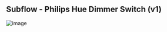 ## Subflow - Philips Hue Dimmer Switch (v1)
![image](https://user-images.githubusercontent.com/98347572/162184876-fa5b8d50-bcc9-48dd-9e11-18c010476efe.png)
